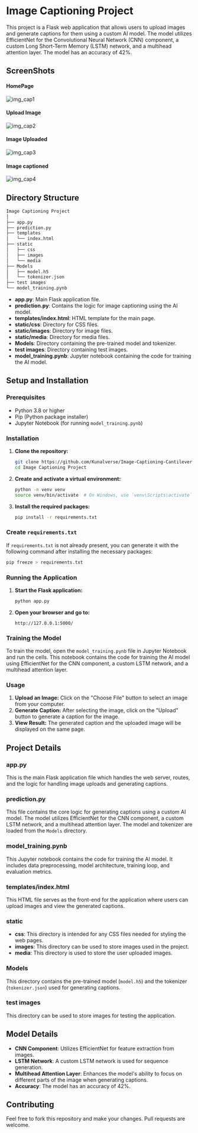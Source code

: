 
# Image Captioning Project

This project is a Flask web application that allows users to upload images and generate captions for them using a custom AI model. The model utilizes EfficientNet for the Convolutional Neural Network (CNN) component, a custom Long Short-Term Memory (LSTM) network, and a multihead attention layer. The model has an accuracy of 42%.

## ScreenShots

#### HomePage
![img_cap1](https://github.com/user-attachments/assets/b7411d67-2267-454b-90ec-5fc4a4e38eb8)

#### Upload Image
![img_cap2](https://github.com/user-attachments/assets/df9f81ec-5216-4c07-afbd-fa6da4a027fa)

#### Image Uploaded
![img_cap3](https://github.com/user-attachments/assets/9da11943-a789-4ac3-ad60-c7751419718f)

#### Image captioned
![img_cap4](https://github.com/user-attachments/assets/5a6f959d-6785-4b67-9900-3e8a2e763567)

## Directory Structure
```markdown
Image Captioning Project
│
├── app.py
├── prediction.py
├── templates
│   └── index.html
├── static
│   ├── css
│   ├── images
│   └── media
├── Models
│   ├── model.h5
│   └── tokenizer.json
├── test images
└── model_training.pynb
```

- **app.py**: Main Flask application file.
- **prediction.py**: Contains the logic for image captioning using the AI model.
- **templates/index.html**: HTML template for the main page.
- **static/css**: Directory for CSS files.
- **static/images**: Directory for image files.
- **static/media**: Directory for media files.
- **Models**: Directory containing the pre-trained model and tokenizer.
- **test images**: Directory containing test images.
- **model_training.pynb**: Jupyter notebook containing the code for training the AI model.

## Setup and Installation

### Prerequisites

- Python 3.8 or higher
- Pip (Python package installer)
- Jupyter Notebook (for running `model_training.pynb`)

### Installation

1. **Clone the repository:**
   ```bash
   git clone https://github.com/Kunalverse/Image-Captioning-Cantilever-.git
   cd Image Captioning Project
   ```

2. **Create and activate a virtual environment:**
   ```bash
   python -m venv venv
   source venv/bin/activate  # On Windows, use `venv\Scripts\activate`
   ```

3. **Install the required packages:**
   ```bash
   pip install -r requirements.txt
   ```

### Create `requirements.txt`

If `requirements.txt` is not already present, you can generate it with the following command after installing the necessary packages:

```bash
pip freeze > requirements.txt
```

### Running the Application

1. **Start the Flask application:**
   ```bash
   python app.py
   ```

2. **Open your browser and go to:**
   ```
   http://127.0.0.1:5000/
   ```

### Training the Model

To train the model, open the `model_training.pynb` file in Jupyter Notebook and run the cells. This notebook contains the code for training the AI model using EfficientNet for the CNN component, a custom LSTM network, and a multihead attention layer.

### Usage

1. **Upload an Image:** Click on the "Choose File" button to select an image from your computer.
2. **Generate Caption:** After selecting the image, click on the "Upload" button to generate a caption for the image.
3. **View Result:** The generated caption and the uploaded image will be displayed on the same page.

## Project Details

### app.py

This is the main Flask application file which handles the web server, routes, and the logic for handling image uploads and generating captions.

### prediction.py

This file contains the core logic for generating captions using a custom AI model. The model utilizes EfficientNet for the CNN component, a custom LSTM network, and a multihead attention layer. The model and tokenizer are loaded from the `Models` directory.

### model_training.pynb

This Jupyter notebook contains the code for training the AI model. It includes data preprocessing, model architecture, training loop, and evaluation metrics.

### templates/index.html

This HTML file serves as the front-end for the application where users can upload images and view the generated captions.

### static

- **css**: This directory is intended for any CSS files needed for styling the web pages.
- **images**: This directory can be used to store images used in the project.
- **media**: This directory is used to store the user uploaded images.

### Models

This directory contains the pre-trained model (`model.h5`) and the tokenizer (`tokenizer.json`) used for generating captions.

### test images

This directory can be used to store images for testing the application.

## Model Details

- **CNN Component**: Utilizes EfficientNet for feature extraction from images.
- **LSTM Network**: A custom LSTM network is used for sequence generation.
- **Multihead Attention Layer**: Enhances the model's ability to focus on different parts of the image when generating captions.
- **Accuracy**: The model has an accuracy of 42%.

## Contributing

Feel free to fork this repository and make your changes. Pull requests are welcome.
